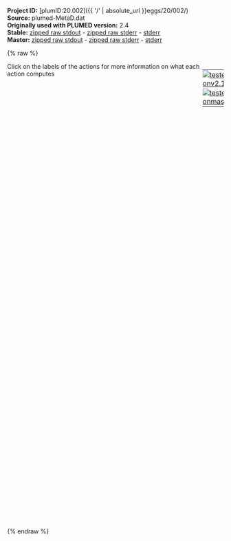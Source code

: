 **Project ID:** [plumID:20.002]({{ '/' | absolute_url }}eggs/20/002/)  
**Source:** plumed-MetaD.dat  
**Originally used with PLUMED version:** 2.4  
**Stable:** [zipped raw stdout](plumed-MetaD.dat.plumed.stdout.txt.zip) - [zipped raw stderr](plumed-MetaD.dat.plumed.stderr.txt.zip) - [stderr](plumed-MetaD.dat.plumed.stderr)  
**Master:** [zipped raw stdout](plumed-MetaD.dat.plumed_master.stdout.txt.zip) - [zipped raw stderr](plumed-MetaD.dat.plumed_master.stderr.txt.zip) - [stderr](plumed-MetaD.dat.plumed_master.stderr)  

{% raw %}
<div style="width: 100%; float:left">
<div style="width: 90%; float:left" id="value_details_data/plumed-MetaD.dat"> Click on the labels of the actions for more information on what each action computes </div>
<div style="width: 10%; float:left"><table><tr><td style="padding:1px"><a href="plumed-MetaD.dat.plumed.stderr"><img src="https://img.shields.io/badge/v2.10-passing-green.svg" alt="tested onv2.10" /></a></td></tr><tr><td style="padding:1px"><a href="plumed-MetaD.dat.plumed_master.stderr"><img src="https://img.shields.io/badge/master-passing-green.svg" alt="tested onmaster" /></a></td></tr></table></div></div>
<pre style="width=97%;">
<span class="plumedtooltip" style="color:blue"># vim: ft=plumed<span class="right">Enables syntax highlighting for PLUMED files in vim. See <a href="https://www.plumed.org/doc-master/user-doc/html/_vim_syntax.html">here for more details. </a><i></i></span></span>
<span class="plumedtooltip" style="color:green">RESTART<span class="right">Activate restart. <a href="https://www.plumed.org/doc-master/user-doc/html/_r_e_s_t_a_r_t.html" style="color:green">More details</a><i></i></span></span>
<span style="display:none;" id="data/plumed-MetaD.dat">The RESTART action with label <b></b> calculates something</span><span class="plumedtooltip" style="color:green">MOLINFO<span class="right">This command is used to provide information on the molecules that are present in your system. <a href="https://www.plumed.org/doc-master/user-doc/html/_m_o_l_i_n_f_o.html" style="color:green">More details</a><i></i></span></span> <span class="plumedtooltip">STRUCTURE<span class="right">a file in pdb format containing a reference structure<i></i></span></span>=npt.pdb
<b name="data/plumed-MetaD.datprotein" onclick='showPath("data/plumed-MetaD.dat","data/plumed-MetaD.datprotein","data/plumed-MetaD.datprotein","violet")'>protein</b><span style="display:none;" id="data/plumed-MetaD.datprotein">The GROUP action with label <b>protein</b> calculates the following quantities:<table  align="center" frame="void" width="95%" cellpadding="5%"><tr><td width="5%"><b> Quantity </b>  </td><td width="5%"><b> Type </b>  </td><td><b> Description </b> </td></tr><tr><td width="5%">protein</td><td width="5%"><font color="violet">atoms</font></td><td>indices of atoms specified in GROUP</td></tr></table></span>: <span class="plumedtooltip" style="color:green">GROUP<span class="right">Define a group of atoms so that a particular list of atoms can be referenced with a single label in definitions of CVs or virtual atoms. <a href="https://www.plumed.org/doc-master/user-doc/html/_g_r_o_u_p.html" style="color:green">More details</a><i></i></span></span> <span class="plumedtooltip">ATOMS<span class="right">the numerical indexes for the set of atoms in the group<i></i></span></span>=1-6518
<span class="plumedtooltip" style="color:green">WHOLEMOLECULES<span class="right">This action is used to rebuild molecules that can become split by the periodic boundary conditions. <a href="https://www.plumed.org/doc-master/user-doc/html/_w_h_o_l_e_m_o_l_e_c_u_l_e_s.html" style="color:green">More details</a><i></i></span></span> <span class="plumedtooltip">ENTITY0<span class="right">the atoms that make up a molecule that you wish to align<i></i></span></span>=<b name="data/plumed-MetaD.datprotein">protein</b>
<b name="data/plumed-MetaD.datp1" onclick='showPath("data/plumed-MetaD.dat","data/plumed-MetaD.datp1","data/plumed-MetaD.datp1","black")'>p1</b><span style="display:none;" id="data/plumed-MetaD.datp1">The PATHMSD action with label <b>p1</b> calculates the following quantities:<table  align="center" frame="void" width="95%" cellpadding="5%"><tr><td width="5%"><b> Quantity </b>  </td><td width="5%"><b> Type </b>  </td><td><b> Description </b> </td></tr><tr><td width="5%">p1.sss</td><td width="5%"><font color="black">scalar</font></td><td>the position on the path</td></tr><tr><td width="5%">p1.zzz</td><td width="5%"><font color="black">scalar</font></td><td>the distance from the path</td></tr></table></span>: <span class="plumedtooltip" style="color:green">PATHMSD<span class="right">This Colvar calculates path collective variables. <a href="https://www.plumed.org/doc-master/user-doc/html/_p_a_t_h_m_s_d.html" style="color:green">More details</a><i></i></span></span> <span class="plumedtooltip">REFERENCE<span class="right">the pdb is needed to provide the various milestones<i></i></span></span>=frameset_CA.pdb <span class="plumedtooltip">LAMBDA<span class="right">the lambda parameter is needed for smoothing, is in the units of plumed<i></i></span></span>=193.6

<span style="color:blue" class="comment">#metad: METAD ARG=p1.sss SIGMA=500 SIGMA_MIN=0.005 SIGMA_MAX=0.05 HEIGHT=4.184 ADAPTIVE=DIFF TEMP=300.0 BIASFACTOR=10 PACE=100</span>
<b name="data/plumed-MetaD.datmetad" onclick='showPath("data/plumed-MetaD.dat","data/plumed-MetaD.datmetad","data/plumed-MetaD.datmetad","black")'>metad</b><span style="display:none;" id="data/plumed-MetaD.datmetad">The METAD action with label <b>metad</b> calculates the following quantities:<table  align="center" frame="void" width="95%" cellpadding="5%"><tr><td width="5%"><b> Quantity </b>  </td><td width="5%"><b> Type </b>  </td><td><b> Description </b> </td></tr><tr><td width="5%">metad.bias</td><td width="5%"><font color="black">scalar</font></td><td>the instantaneous value of the bias potential</td></tr></table></span>: <span class="plumedtooltip" style="color:green">METAD<span class="right">Used to performed metadynamics on one or more collective variables. <a href="https://www.plumed.org/doc-master/user-doc/html/_m_e_t_a_d.html" style="color:green">More details</a><i></i></span></span> <span class="plumedtooltip">ARG<span class="right">the labels of the scalars on which the bias will act<i></i></span></span>=<b name="data/plumed-MetaD.datp1">p1.sss</b>,<b name="data/plumed-MetaD.datp1">p1.zzz</b> <span class="plumedtooltip">SIGMA<span class="right">the widths of the Gaussian hills<i></i></span></span>=0.2,0.02 <span class="plumedtooltip">HEIGHT<span class="right">the heights of the Gaussian hills<i></i></span></span>=0.4184 <span class="plumedtooltip">GRID_SPARSE<span class="right"> use a sparse grid to store hills<i></i></span></span> <span class="plumedtooltip">GRID_MIN<span class="right">the lower bounds for the grid<i></i></span></span>=0,0 <span class="plumedtooltip">GRID_MAX<span class="right">the upper bounds for the grid<i></i></span></span>=40,18 <span class="plumedtooltip">GRID_BIN<span class="right">the number of bins for the grid<i></i></span></span>=200,200 <span class="plumedtooltip">FILE<span class="right"> a file in which the list of added hills is stored<i></i></span></span>=HILLS <span class="plumedtooltip">PACE<span class="right">the frequency for hill addition<i></i></span></span>=500 <span class="plumedtooltip">TEMP<span class="right">the system temperature - this is only needed if you are doing well-tempered metadynamics<i></i></span></span>=300.0 <span class="plumedtooltip">BIASFACTOR<span class="right">use well tempered metadynamics and use this bias factor<i></i></span></span>=8
<span class="plumedtooltip" style="color:green">UPPER_WALLS<span class="right">Defines a wall for the value of one or more collective variables, <a href="https://www.plumed.org/doc-master/user-doc/html/_u_p_p_e_r__w_a_l_l_s.html" style="color:green">More details</a><i></i></span></span> <span class="plumedtooltip">ARG<span class="right">the arguments on which the bias is acting<i></i></span></span>=<b name="data/plumed-MetaD.datp1">p1.zzz</b> <span class="plumedtooltip">AT<span class="right">the positions of the wall<i></i></span></span>=0.16 <span class="plumedtooltip">KAPPA<span class="right">the force constant for the wall<i></i></span></span>=100000.0 <span class="plumedtooltip">LABEL<span class="right">a label for the action so that its output can be referenced in the input to other actions<i></i></span></span>=<b name="data/plumed-MetaD.datuwall" onclick='showPath("data/plumed-MetaD.dat","data/plumed-MetaD.datuwall","data/plumed-MetaD.datuwall","black")'>uwall</b><span style="display:none;" id="data/plumed-MetaD.datuwall">The UPPER_WALLS action with label <b>uwall</b> calculates the following quantities:<table  align="center" frame="void" width="95%" cellpadding="5%"><tr><td width="5%"><b> Quantity </b>  </td><td width="5%"><b> Type </b>  </td><td><b> Description </b> </td></tr><tr><td width="5%">uwall.bias</td><td width="5%"><font color="black">scalar</font></td><td>the instantaneous value of the bias potential</td></tr><tr><td width="5%">uwall.force2</td><td width="5%"><font color="black">scalar</font></td><td>the instantaneous value of the squared force due to this bias potential</td></tr></table></span>
<br/><span class="plumedtooltip" style="color:green">PRINT<span class="right">Print quantities to a file. <a href="https://www.plumed.org/doc-master/user-doc/html/_p_r_i_n_t.html" style="color:green">More details</a><i></i></span></span> <span class="plumedtooltip">ARG<span class="right">the labels of the values that you would like to print to the file<i></i></span></span>=* <span class="plumedtooltip">STRIDE<span class="right"> the frequency with which the quantities of interest should be output<i></i></span></span>=100 <span class="plumedtooltip">FILE<span class="right">the name of the file on which to output these quantities<i></i></span></span>=colvar_metaD
</pre>
{% endraw %}
